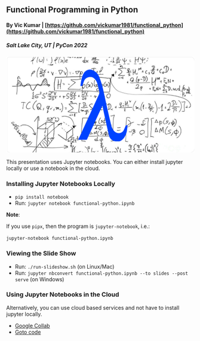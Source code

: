 ## Functional Programming in Python

#### By Vic Kumar | [https://github.com/vickumar1981/functional_python](https://github.com/vickumar1981/functional_python)

##### Salt Lake City, UT  |  PyCon 2022

![Functional Programming Image](img/fp-img.png)


This presentation uses Jupyter notebooks.  You can either install jupyter locally or use a notebook in the cloud.

### Installing Jupyter Notebooks Locally

- `pip install notebook`
- Run: `jupyter notebook functional-python.ipynb`

**Note**:

If you use `pipx`, then the program is `jupyter-notebook`, i.e.:

`jupyter-notebook functional-python.ipynb`

### Viewing the Slide Show

- Run: `./run-slideshow.sh` (on Linux/Mac)
- Run: `jupyter nbconvert functional-python.ipynb --to slides --post serve` (on Windows)

### Using Jupyter Notebooks in the Cloud

Alternatively, you can use cloud based services and not have to install jupyter locally.

- [Google Collab](https://colab.research.google.com/)
- [Goto code](https://gotocode.io)

 
